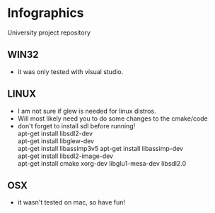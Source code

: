 # Infographics
University project repository

## WIN32
* it was only tested with visual studio.

## LINUX
* I am not sure if glew is needed for linux distros.
* Will most likely need you to do some changes to the cmake/code
* don't forget to install sdl before running!    
apt-get install libsdl2-dev    
apt-get install libglew-dev    
apt-get install libassimp3v5
apt-get install libassimp-dev  
apt-get install libsdl2-image-dev    
apt-get install cmake xorg-dev libglu1-mesa-dev libsdl2.0

## OSX
* it wasn't tested on mac, so have fun!
